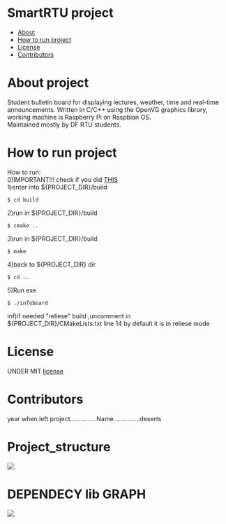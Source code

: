 # SmartRTU project  
- [About](#about)
- [How to run project](#how-to-run-project)
- [License](#license)  
- [Contributors](#contributors)  
# About project  
Student bulletin board for displaying lectures, weather, time and real-time announcements. Written in C/C++ using the OpenVG graphics library, working machine is Raspberry Pi on Raspbian OS.  
Maintained mostly by DF RTU students.
# How to run project  
How to run:  
0)IMPORTANT!!! check if you did [THIS](https://github.com/RazdolbayOne/GuidesPull)   
1)enter into ${PROJECT_DIR}/build   
```shell  
$ cd build
```  
2)run in ${PROJECT_DIR}/build   
```shell  
$ cmake ..
```  
3)run in ${PROJECT_DIR}/build  
```shell  
$ make
```  
4)back to ${PROJECT_DIR} dir  
```shell
$ cd ..
```  
5)Run exe  
```shell  
$ ./infoboard
```  
inf)if needed "reliese" build ,uncomment  in ${PROJECT_DIR}/CMakeLists.txt line 14 by default it is in reliese mode  
# License  
UNDER MIT [license](LICENSE)  

# Contributors  
year when left project...............Name...............deserts  

# Project_structure  
<img src="https://imgur.com/b63PIkS.png" ></img> 

# DEPENDECY lib GRAPH  
<img src="https://imgur.com/Ofp4oJY.png" ></img> 